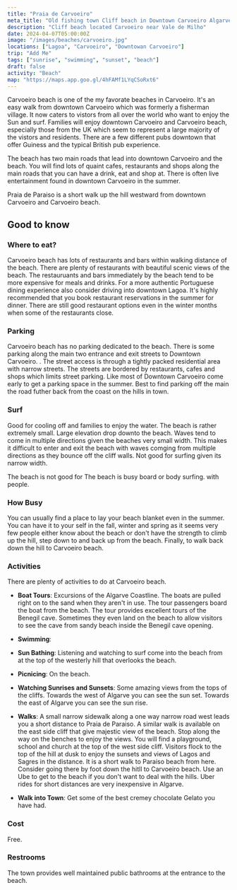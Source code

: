 ```yaml
---
title: "Praia de Carvoeiro"
meta_title: "Old fishing town Cliff beach in Downtown Carvoeiro Algarve Portugal"
description: "Cliff beach located Carvoeiro near Vale de Milho"
date: 2024-04-07T05:00:00Z
image: "/images/beaches/carvoeiro.jpg"
locations: ["Lagoa", "Carvoeiro", "Downtowan Carvoeiro"]
trip: "Add Me"
tags: ["sunrise", "swimming", "sunset", "beach"]
draft: false
activity: "Beach"
map: "https://maps.app.goo.gl/4hFAMf1LYqCSoRxt6"
---
```


Carvoeiro beach is one of the my favorate beaches in Carvoeiro.  It's an easy walk from downtown Carvoeiro which was formerly a fisherman village. It now caters to vistors from all over the world who want to enjoy the Sun and surf.  Families will enjoy downtown Carvoeiro and Carvoeiro beach, especially those from the UK which seem to represent a large majority of the vistors and residents.   There are a few different pubs downtown that offer Guiness and the typical British pub experience. 

The beach has two main roads that lead into downtown Carvoeiro and the beach.  You will find lots of quaint cafes, restaurants and shops along the main roads that you can have a drink, eat and shop at.   There is often live entertainment found in downtown Carvoeiro in the summer.

Praia de Paraiso is a short walk up the hill westward from downtown Carvoeiro and Carvoeiro beach.  


## Good to know

### Where to eat?

Carvoeiro beach has lots of restaurants and bars within walking distance of the beach.  There are plenty of restaurants with beautiful scenic views of the beach.  The restauruants and bars immediately by the beach tend to be more expensive for meals and drinks.  For a more authentic Portuguese dining experience also consider driving into downtown Lagoa.  It's highly recommended that you book restaurant reservations in the summer for dinner.  There are  still good restaurant options even in the winter months when some of the restaurants close. 


### Parking

Carvoeiro beach has no parking dedicated to the beach.  There is some parking along the main two entrance and exit streets to Downtown Carvoeiro.  .  The street access is through a tightly packed residential area with narrow streets.  The streets are bordered by restaurants, cafes and shops which limits street parking.  Like most of Downtown Carvoeiro come early to get a parking space in the summer.  Best to find parking off the main the road futher back from the coast on the hills in town. 


### Surf

Good for cooling off and families to enjoy the water.   The beach is rather extremely small.   Large elevation drop downto the beach.  Waves tend to come in multiple directions given the beaches very small width.  This makes it difficult to enter and exit the beach with waves comging from multiple directions as they bounce off the cliff walls. Not good for surfing given its narrow width.

The beach is not good for The beach is busy board or body surfing. with people.

### How Busy

You can usually find a place to lay your beach blanket even in the summer.  You can have it to your self in the fall, winter and spring as it seems very few people either know about the beach or don't have the strength to climb up the hill, step down to and back up from the beach. Finally, to walk back down the hill to Carvoeiro beach.


### Activities

There are plenty of activities to do at Carvoeiro beach.

- **Boat Tours**:  Excursions of the Algarve Coastline.  The boats are pulled right on to the sand when they aren't in use.  The tour passengers board the boat from the beach. The tour provides excellent tours of the Benegil cave.  Sometimes they even land on the beach to allow visitors to see the cave from sandy beach inside the Benegil cave opening. 

- **Swimming**: 

- **Sun Bathing**:  Listening and watching to surf come into the beach from at the top of the westerly hill that overlooks the beach.

- **Picnicing**:  On the beach.

- **Watching Sunrises and Sunsets**:  Some amazing views from the tops of the cliffs. Towards the west of Algarve you can see the sun set.   Towards the east of Algarve you can see the sun rise.  

- **Walks**:  A small narrow sidewalk along a one way narrow road west leads you a short distance to Praia de Paraiso.  A similar walk is available on the east side cliff that give majestic view of the beach. Stop along the way on the benches to enjoy the views. You will find a playground, school and church at the top of the west side cliff.   Visitors flock to the top of the hill at dusk to enjoy the sunsets and views of Lagos and Sagres in the distance.  It is a short walk to Paraiso beach from here.  Consider going there by foot down the hitll to Carvoeiro beach.  Use an Ube to get to the beach if you don't want to deal with the hills.   Uber rides for short distances are very inexpensive in Algarve.

- **Walk into Town**:  Get some of the best cremey chocolate Gelato you have had.


### Cost

Free.


### Restrooms

The town provides well maintained public bathrooms at the entrance to the beach. 